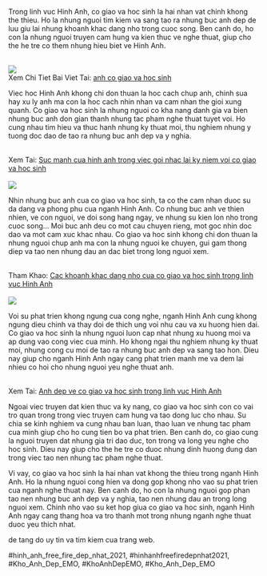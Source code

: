 <p>Trong linh vuc Hinh Anh, co giao va hoc sinh la hai nhan vat chinh khong the thieu. Ho la nhung nguoi tim kiem va sang tao ra nhung buc anh dep de luu giu lai nhung khoanh khac dang nho trong cuoc song. Ben canh do, ho con la nhung nguoi truyen cam hung va kien thuc ve nghe thuat, giup cho the he tre co them nhung hieu biet ve Hinh Anh.</p><br><img src="https://khoanhdepemo.com/wp-content/uploads/2024/12/Anh-Trai-Dat1-300x169.jpg"></br>
Xem Chi Tiet Bai Viet Tai: <a href="https://khoanhdepemo.com/hinh-anh-co-giao/">anh co giao va hoc sinh</a><p>Viec hoc Hinh Anh khong chi don thuan la hoc cach chup anh, chinh sua hay xu ly anh ma con la hoc cach nhin nhan va cam nhan the gioi xung quanh. Co giao va hoc sinh la nhung nguoi co kha nang danh gia va bien nhung buc anh don gian thanh nhung tac pham nghe thuat tuyet voi. Ho cung nhau tim hieu va thuc hanh nhung ky thuat moi, thu nghiem nhung y tuong doc dao de tao ra nhung buc anh dep va y nghia.</p><br>Xem Tai: <a href="https://soctrip.com/post/9988bb60-1bb9-11f0-bf2a-59edb8f93aaa">Suc manh cua hinh anh trong viec goi nhac lai ky niem voi co giao va hoc sinh</a></br><br><img src="https://khoanhdepemo.com/wp-content/uploads/2024/12/cropped-Du-an-moi.png"></br><p>Nhin nhung buc anh cua co giao va hoc sinh, ta co the cam nhan duoc su da dang va phong phu cua nganh Hinh Anh. Co nhung buc anh ve thien nhien, ve con nguoi, ve doi song hang ngay, ve nhung su kien lon nho trong cuoc song... Moi buc anh deu co mot cau chuyen rieng, mot goc nhin doc dao va mot cam xuc khac nhau. Co giao va hoc sinh khong chi don thuan la nhung nguoi chup anh ma con la nhung nguoi ke chuyen, gui gam thong diep va tao nen nhung dau an dac biet trong long nguoi xem.</p><br>Tham Khao: <a href="https://khoanhdepemo.amebaownd.com/posts/56680322">Cac khoanh khac dang nho cua co giao va hoc sinh trong linh vuc Hinh Anh</a></br><br><img src="https://khoanhdepemo.com/wp-content/uploads/2024/12/cropped-Du-an-moi.png"></br><p>Voi su phat trien khong ngung cua cong nghe, nganh Hinh Anh cung khong ngung dieu chinh va thay doi de thich ung voi nhu cau va xu huong hien dai. Co giao va hoc sinh la nhung nguoi luon cap nhat nhung xu huong moi va ap dung vao cong viec cua minh. Ho khong ngai thu nghiem nhung ky thuat moi, nhung cong cu moi de tao ra nhung buc anh dep va sang tao hon. Dieu nay giup cho nganh Hinh Anh ngay cang phat trien manh me va dem lai nhieu co hoi cho nhung nguoi yeu nghe thuat anh.</p><br>Xem Tai: <a href="https://docs.google.com/document/d/1JFN0hch6Za1_NoQGb_tByW1kzDJapQv_UJl7wo72OJE/edit?usp=sharing">Anh dep ve co giao va hoc sinh trong linh vuc Hinh Anh</a></br><p>Ngoai viec truyen dat kien thuc va ky nang, co giao va hoc sinh con co vai tro quan trong trong viec truyen cam hung va tao dong luc cho nhau. Su chia se kinh nghiem va cung nhau ban luan, thao luan ve nhung tac pham cua minh giup cho ho cung tien bo va phat trien. Ben canh do, co giao cung la nguoi truyen dat nhung gia tri dao duc, ton trong va long yeu nghe cho hoc sinh. Dieu nay giup cho the he tre co duoc nhung dinh huong dung dan trong viec tao nen nhung tac pham nghe thuat.</p><p>Vi vay, co giao va hoc sinh la hai nhan vat khong the thieu trong nganh Hinh Anh. Ho la nhung nguoi cong hien va dong gop khong nho vao su phat trien cua nganh nghe thuat nay. Ben canh do, ho con la nhung nguoi gop phan tao nen nhung buc anh dep va y nghia, tao nen nhung dau an trong long nguoi xem. Chinh nho vao su ket hop giua co giao va hoc sinh, nganh Hinh Anh ngay cang thang hoa va tro thanh mot trong nhung nganh nghe thuat duoc yeu thich nhat.</p><p>de tang do uy tin va tim kiem cua trang web.</p>
#hinh_anh_free_fire_dep_nhat_2021, #hinhanhfreefiredepnhat2021, #Kho_Anh_Dep_EMO, #KhoAnhDepEMO, #Kho_Anh_Dep_EMO
